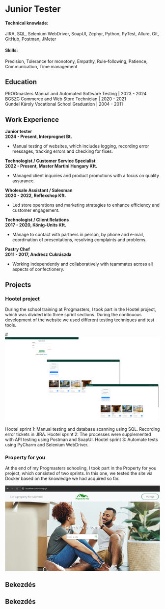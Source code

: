 # Junior Tester

#### Technical knowlade:

JIRA, SQL,
Selenium WebDriver,
SoapUI, Zephyr,
Python, PyTest,
Allure,
Git, GitHub,
Postman, JMeter

#### Skills:
Precision,
Tolerance for monotony,
Empathy,
Rule-following,
Patience,
Communication,
Time management

## Education
PROGmasters Manual and Automated Software Testing | 2023 - 2024<br />
BGSZC Commerce and Web Store Technician         	| 2020 - 2021<br />
Gundel Károly Vocational School Graduation        | 2004 - 2011<br />

## Work Experience
**Junior tester**<br />
**2024 - Present, Interprognet Bt.**
- Manual testing of websites, which includes logging, recording error messages, tracking errors and checking for fixes.

**Technologist / Customer Service Specialist**<br />
**2022 - Present, Master Martini Hungary Kft.**
- Managed client inquiries and product promotions with a focus on quality assurance.

**Wholesale Assistant / Salesman**<br />
**2020 - 2022, Reflexshop Kft.**
- Led store operations and marketing strategies to enhance efficiency and customer engagement.

**Technologist / Client Relations**<br />
**2017 - 2020, König-Units Kft.**
- Manage to contact with partners in person, by phone and e-mail, coordination of presentations, resolving complaints and problems.

**Pastry Chef**<br />
**2011 - 2017, Andrész Cukrászda**
- Working independently and collaboratively with teammates across all aspects of confectionery.

## Projects
### Hootel project
During the school training at Progmasters, I took part in the Hootel project, which was divided into three sprint sections. During the continuous development of the website we used different testing techniques and test tools.

#![Hootel homepages](/assets/images/hootel.png)

Hootel sprint 1: Manual testing and database scanning using SQL. Recording error tickets in JIRA.
Hootel sprint 2: The processes were supplemented with API testing using Postman and SoapUI.
Hootel sprint 3: Automate tests using PyCharm and Selenium WebDriver.

### Property for you
At the end of my Progmasters schooling, I took part in the Property for you project, which consisted of two sprints. In this one, we tested the site via Docker based on the knowledge we had acquired so far.

![Property for you](/assets/images/prop.png)

## Bekezdés

## Bekezdés
